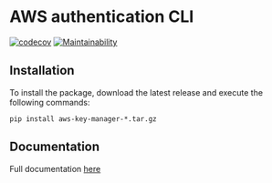 # AWS authentication CLI

[![codecov](https://codecov.io/gh/paloth/aws-accesskey-manager/branch/master/graph/badge.svg)](https://codecov.io/gh/paloth/aws-accesskey-manager) [![Maintainability](https://api.codeclimate.com/v1/badges/440e2e5ab3eb7dad26b9/maintainability)](https://codeclimate.com/github/paloth/aws-accesskey-manager/maintainability)

## Installation

To install the package, download the latest release and execute the following commands:

```shell
pip install aws-key-manager-*.tar.gz
```

## Documentation

Full documentation [here](https://akm.paloth.me)
